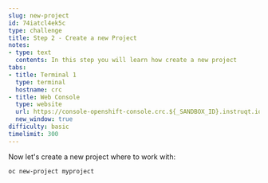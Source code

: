 ```yaml
---
slug: new-project
id: 74iatcl4ek5c
type: challenge
title: Step 2 - Create a new Project
notes:
- type: text
  contents: In this step you will learn how create a new project
tabs:
- title: Terminal 1
  type: terminal
  hostname: crc
- title: Web Console
  type: website
  url: https://console-openshift-console.crc.${_SANDBOX_ID}.instruqt.io
  new_window: true
difficulty: basic
timelimit: 300
---
```

Now let's create a new project where to work with:

```
oc new-project myproject
```